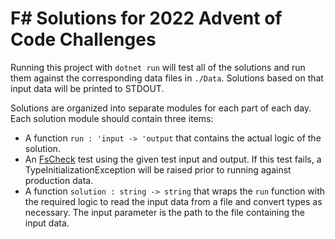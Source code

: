 # F# Solutions for 2022 Advent of Code Challenges

Running this project with `dotnet run` will test all of the solutions and run them against the corresponding data files in `./Data`. Solutions based on that input data will be printed to STDOUT.

Solutions are organized into separate modules for each part of each day. Each solution module should contain three items:
- A function `run : 'input -> 'output` that contains the actual logic of the solution.
- An [FsCheck](https://github.com/fscheck/FsCheck) test using the given test input and output. If this test fails, a TypeInitializationException will be raised prior to running against production data.
- A function `solution : string -> string` that wraps the `run` function with the required logic to read the input data from a file and convert types as necessary. The input parameter is the path to the file containing the input data.
